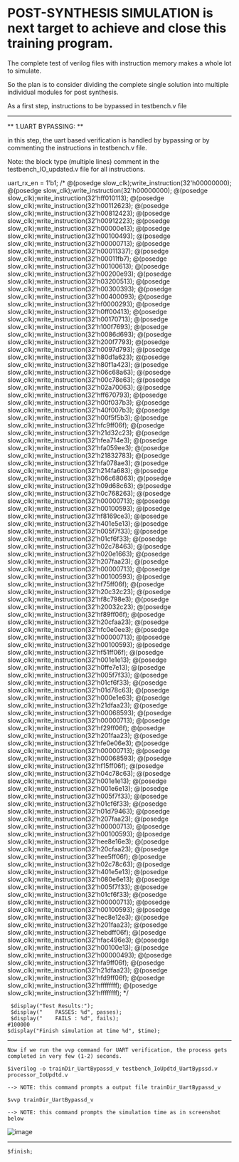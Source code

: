 # POST-SYNTHESIS SIMULATION is next target to achieve and close this training program.

The complete test of verilog files with instruction memory makes a whole lot to simulate.

So the plan is to consider dividing the complete single solution into multiple individual modules for post synthesis.

As a first step, instructions to be bypassed in testbench.v file

--------------------------------------------------------------------------------------------------------------------------------------

** 1.UART BYPASSING: ** 

in this step, the uart based verification is handled by bypassing or by commenting the instructions in testbench.v file.

Note: the block type (multiple lines) comment in the testbench_IO_updated.v file for all instructions.

 uart_rx_en = 1'b1;
/*  @(posedge slow_clk);write_instruction(32'h00000000); 
    @(posedge slow_clk);write_instruction(32'h00000000); 
    @(posedge slow_clk);write_instruction(32'hff010113); 
    @(posedge slow_clk);write_instruction(32'h00112623); 
    @(posedge slow_clk);write_instruction(32'h00812423); 
    @(posedge slow_clk);write_instruction(32'h00912223); 
    @(posedge slow_clk);write_instruction(32'h00000e13); 
    @(posedge slow_clk);write_instruction(32'h00100493); 
    @(posedge slow_clk);write_instruction(32'h00000713); 
    @(posedge slow_clk);write_instruction(32'h00011337); 
    @(posedge slow_clk);write_instruction(32'h00011fb7); 
    @(posedge slow_clk);write_instruction(32'h00100613); 
    @(posedge slow_clk);write_instruction(32'h00200e93); 
    @(posedge slow_clk);write_instruction(32'h03200513); 
    @(posedge slow_clk);write_instruction(32'h00300393); 
    @(posedge slow_clk);write_instruction(32'h00400093); 
    @(posedge slow_clk);write_instruction(32'hf0000293); 
    @(posedge slow_clk);write_instruction(32'h0ff00413); 
    @(posedge slow_clk);write_instruction(32'h00170713); 
    @(posedge slow_clk);write_instruction(32'h100f7693); 
    @(posedge slow_clk);write_instruction(32'h0086d693); 
    @(posedge slow_clk);write_instruction(32'h200f7793); 
    @(posedge slow_clk);write_instruction(32'h0097d793); 
    @(posedge slow_clk);write_instruction(32'h80d1a623); 
    @(posedge slow_clk);write_instruction(32'h80f1a423); 
    @(posedge slow_clk);write_instruction(32'h06c68a63); 
    @(posedge slow_clk);write_instruction(32'h00c78e63); 
    @(posedge slow_clk);write_instruction(32'h02a70063); 
    @(posedge slow_clk);write_instruction(32'hff670793); 
    @(posedge slow_clk);write_instruction(32'h00f037b3); 
    @(posedge slow_clk);write_instruction(32'h40f007b3); 
    @(posedge slow_clk);write_instruction(32'h00f5f5b3); 
    @(posedge slow_clk);write_instruction(32'hfc9ff06f); 
    @(posedge slow_clk);write_instruction(32'h21d32c23); 
    @(posedge slow_clk);write_instruction(32'hfea714e3); 
    @(posedge slow_clk);write_instruction(32'hfa059ee3); 
    @(posedge slow_clk);write_instruction(32'h21832783); 
    @(posedge slow_clk);write_instruction(32'hfa078ae3); 
    @(posedge slow_clk);write_instruction(32'h214fa683); 
    @(posedge slow_clk);write_instruction(32'h06c68063); 
    @(posedge slow_clk);write_instruction(32'h09d68c63); 
    @(posedge slow_clk);write_instruction(32'h0c768263); 
    @(posedge slow_clk);write_instruction(32'h00000713); 
    @(posedge slow_clk);write_instruction(32'h00100593); 
    @(posedge slow_clk);write_instruction(32'hf8169ce3); 
    @(posedge slow_clk);write_instruction(32'h401e5e13); 
    @(posedge slow_clk);write_instruction(32'h005f7f33); 
    @(posedge slow_clk);write_instruction(32'h01cf6f33); 
    @(posedge slow_clk);write_instruction(32'h02c78463); 
    @(posedge slow_clk);write_instruction(32'h020e1663); 
    @(posedge slow_clk);write_instruction(32'h207faa23); 
    @(posedge slow_clk);write_instruction(32'h00000713); 
    @(posedge slow_clk);write_instruction(32'h00100593); 
    @(posedge slow_clk);write_instruction(32'hf75ff06f); 
    @(posedge slow_clk);write_instruction(32'h20c32c23); 
    @(posedge slow_clk);write_instruction(32'hf8c798e3); 
    @(posedge slow_clk);write_instruction(32'h20032c23); 
    @(posedge slow_clk);write_instruction(32'hf89ff06f); 
    @(posedge slow_clk);write_instruction(32'h20cfaa23); 
    @(posedge slow_clk);write_instruction(32'hfc0e0ee3); 
    @(posedge slow_clk);write_instruction(32'h00000713); 
    @(posedge slow_clk);write_instruction(32'h00100593); 
    @(posedge slow_clk);write_instruction(32'hf51ff06f); 
    @(posedge slow_clk);write_instruction(32'h001e1e13); 
    @(posedge slow_clk);write_instruction(32'h0ffe7e13); 
    @(posedge slow_clk);write_instruction(32'h005f7f33); 
    @(posedge slow_clk);write_instruction(32'h01cf6f33); 
    @(posedge slow_clk);write_instruction(32'h01d78c63); 
    @(posedge slow_clk);write_instruction(32'h000e1e63); 
    @(posedge slow_clk);write_instruction(32'h21dfaa23); 
    @(posedge slow_clk);write_instruction(32'h00068593); 
    @(posedge slow_clk);write_instruction(32'h00000713); 
    @(posedge slow_clk);write_instruction(32'hf29ff06f); 
    @(posedge slow_clk);write_instruction(32'h201faa23); 
    @(posedge slow_clk);write_instruction(32'hfe0e06e3); 
    @(posedge slow_clk);write_instruction(32'h00000713); 
    @(posedge slow_clk);write_instruction(32'h00068593); 
    @(posedge slow_clk);write_instruction(32'hf15ff06f); 
    @(posedge slow_clk);write_instruction(32'h04c78c63); 
    @(posedge slow_clk);write_instruction(32'h001e1e13); 
    @(posedge slow_clk);write_instruction(32'h001e6e13); 
    @(posedge slow_clk);write_instruction(32'h005f7f33); 
    @(posedge slow_clk);write_instruction(32'h01cf6f33); 
    @(posedge slow_clk);write_instruction(32'h01d79463); 
    @(posedge slow_clk);write_instruction(32'h207faa23); 
    @(posedge slow_clk);write_instruction(32'h00000713); 
    @(posedge slow_clk);write_instruction(32'h00100593); 
    @(posedge slow_clk);write_instruction(32'hee8e16e3); 
    @(posedge slow_clk);write_instruction(32'h20cfaa23); 
    @(posedge slow_clk);write_instruction(32'hee5ff06f); 
    @(posedge slow_clk);write_instruction(32'h02c78c63); 
    @(posedge slow_clk);write_instruction(32'h401e5e13); 
    @(posedge slow_clk);write_instruction(32'h080e6e13); 
    @(posedge slow_clk);write_instruction(32'h005f7f33); 
    @(posedge slow_clk);write_instruction(32'h01cf6f33); 
    @(posedge slow_clk);write_instruction(32'h00000713); 
    @(posedge slow_clk);write_instruction(32'h00100593); 
    @(posedge slow_clk);write_instruction(32'hec8e12e3); 
    @(posedge slow_clk);write_instruction(32'h201faa23); 
    @(posedge slow_clk);write_instruction(32'hebdff06f); 
    @(posedge slow_clk);write_instruction(32'hfac496e3); 
    @(posedge slow_clk);write_instruction(32'h00100e13); 
    @(posedge slow_clk);write_instruction(32'h00000493); 
    @(posedge slow_clk);write_instruction(32'hfa9ff06f); 
    @(posedge slow_clk);write_instruction(32'h21dfaa23); 
    @(posedge slow_clk);write_instruction(32'hfd9ff06f); 
    @(posedge slow_clk);write_instruction(32'hffffffff); 
    @(posedge slow_clk);write_instruction(32'hffffffff);  */

     $display("Test Results:");
     $display("    PASSES: %d", passes);
     $display("    FAILS : %d", fails);
    #100000
    $display("Finish simulation at time %d", $time);

------------------------------------------------------------------------------------------------------------------
    Now if we run the vvp command for UART verification, the process gets completed in very few (1-2) seconds.

    $iverilog -o trainDir_UartBypassd_v testbench_IoUpdtd_UartBypssd.v processor_IoUpdtd.v

    --> NOTE: this command prompts a output file trainDir_UartBypassd_v

    $vvp trainDir_UartBypassd_v

    --> NOTE: this command prompts the simulation time as in screenshot below

![image](https://github.com/pavankumarka/RISCV-Hardware_Design_Program_by_VSD/assets/22821014/3f02711f-ab50-4a7c-97af-cf470a9f5b47)

-------------------------------------------------------------------------------------------------------------------------------------------------------------------


    $finish;
